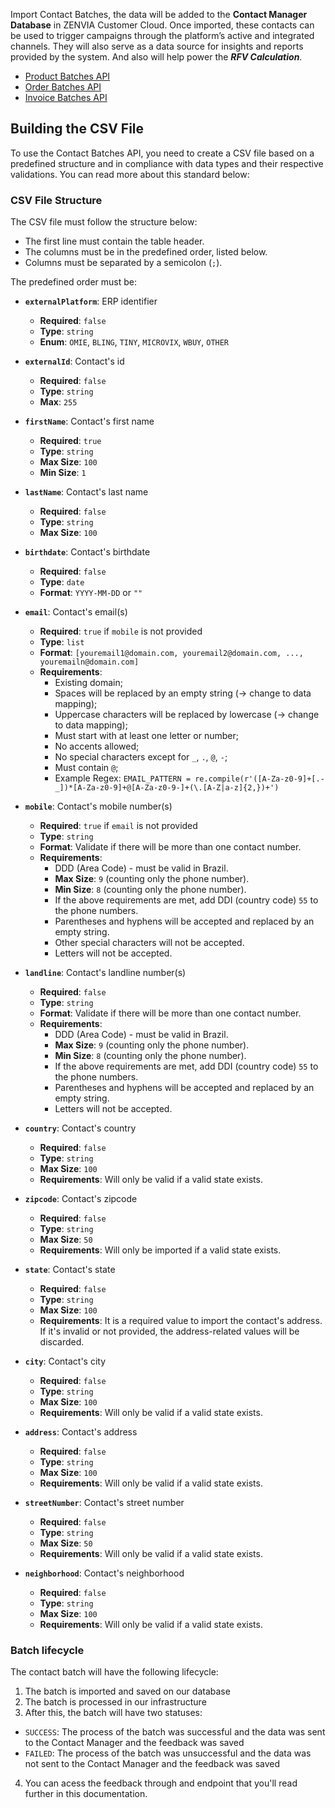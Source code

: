 Import Contact Batches, the data will be added to the **Contact Manager Database** in ZENVIA Customer Cloud. Once imported, these contacts can be used to trigger campaigns through the platform’s active and integrated channels. They will also serve as a data source for insights and reports provided by the system. And also will help power the **_RFV Calculation_**.

- [Product Batches API](#tag/Product-Batches)
- [Order Batches API](#tag/Order-Batches)
- [Invoice Batches API](#tag/Invoice-Batches)

## Building the CSV File

To use the Contact Batches API, you need to create a CSV file based on a predefined structure and in compliance with data types and their respective validations. You can read more about this standard below:

### CSV File Structure

The CSV file must follow the structure below:

- The first line must contain the table header.
- The columns must be in the predefined order, listed below.
- Columns must be separated by a semicolon (`;`).

The predefined order must be:

- **`externalPlatform`**: ERP identifier
  - **Required**: `false`
  - **Type**: `string`
  - **Enum**: `OMIE`, `BLING`, `TINY`, `MICROVIX`, `WBUY`, `OTHER`

- **`externalId`**: Contact's id
  - **Required**: `false`
  - **Type**: `string`
  - **Max**: `255`

- **`firstName`**: Contact's first name
  - **Required**: `true`
  - **Type**: `string`
  - **Max Size**: `100`
  - **Min Size**: `1`

- **`lastName`**: Contact's last name
  - **Required**: `false`
  - **Type**: `string`
  - **Max Size**: `100`

- **`birthdate`**: Contact's birthdate
  - **Required**: `false`
  - **Type**: `date`
  - **Format**: `YYYY-MM-DD` or `""`

- **`email`**: Contact's email(s)
  - **Required**: `true` if `mobile` is not provided
  - **Type**: `list`
  - **Format**: `[youremail1@domain.com, youremail2@domain.com, ..., youremailn@domain.com]`
  - **Requirements**:
    - Existing domain;
    - Spaces will be replaced by an empty string (→ change to data mapping);
    - Uppercase characters will be replaced by lowercase (→ change to data mapping);
    - Must start with at least one letter or number;
    - No accents allowed;
    - No special characters except for `_`, `.`, `@`, `-`;
    - Must contain `@`;
    - Example Regex: `EMAIL_PATTERN = re.compile(r'([A-Za-z0-9]+[.-_])*[A-Za-z0-9]+@[A-Za-z0-9-]+(\.[A-Z|a-z]{2,})+')`

- **`mobile`**: Contact's mobile number(s)
  - **Required**: `true` if `email` is not provided
  - **Type**: `string`
  - **Format**: Validate if there will be more than one contact number.
  - **Requirements**:
    - DDD (Area Code) - must be valid in Brazil.
    - **Max Size**: `9` (counting only the phone number).
    - **Min Size**: `8` (counting only the phone number).
    - If the above requirements are met, add DDI (country code) `55` to the phone numbers.
    - Parentheses and hyphens will be accepted and replaced by an empty string.
    - Other special characters will not be accepted.
    - Letters will not be accepted.

- **`landline`**: Contact's landline number(s)
  - **Required**: `false`
  - **Type**: `string`
  - **Format**: Validate if there will be more than one contact number.
  - **Requirements**:
    - DDD (Area Code) - must be valid in Brazil.
    - **Max Size**: `9` (counting only the phone number).
    - **Min Size**: `8` (counting only the phone number).
    - If the above requirements are met, add DDI (country code) `55` to the phone numbers.
    - Parentheses and hyphens will be accepted and replaced by an empty string.
    - Letters will not be accepted.

- **`country`**: Contact's country
  - **Required**: `false`
  - **Type**: `string`
  - **Max Size**: `100`
  - **Requirements**: Will only be valid if a valid state exists.

- **`zipcode`**: Contact's zipcode
  - **Required**: `false`
  - **Type**: `string`
  - **Max Size**: `50`
  - **Requirements**: Will only be imported if a valid state exists.

- **`state`**: Contact's state
  - **Required**: `false`
  - **Type**: `string`
  - **Max Size**: `100`
  - **Requirements**: It is a required value to import the contact's address. If it's invalid or not provided, the address-related values will be discarded.

- **`city`**: Contact's city
  - **Required**: `false`
  - **Type**: `string`
  - **Max Size**: `100`
  - **Requirements**: Will only be valid if a valid state exists.

- **`address`**: Contact's address
  - **Required**: `false`
  - **Type**: `string`
  - **Max Size**: `100`
  - **Requirements**: Will only be valid if a valid state exists.

- **`streetNumber`**: Contact's street number
  - **Required**: `false`
  - **Type**: `string`
  - **Max Size**: `50`
  - **Requirements**: Will only be valid if a valid state exists.

- **`neighborhood`**: Contact's neighborhood
  - **Required**: `false`
  - **Type**: `string`
  - **Max Size**: `100`
  - **Requirements**: Will only be valid if a valid state exists.

### Batch lifecycle

The contact batch will have the following lifecycle:

1. The batch is imported and saved on our database
2. The batch is processed in our infrastructure
3. After this, the batch will have two statuses:

- `SUCCESS`: The process of the batch was successful and the data was sent to the Contact Manager and the feedback was saved
- `FAILED`: The process of the batch was unsuccessful and the data was not sent to the Contact Manager and the feedback was saved

4. You can acess the feedback through and endpoint that you'll read further in this documentation.